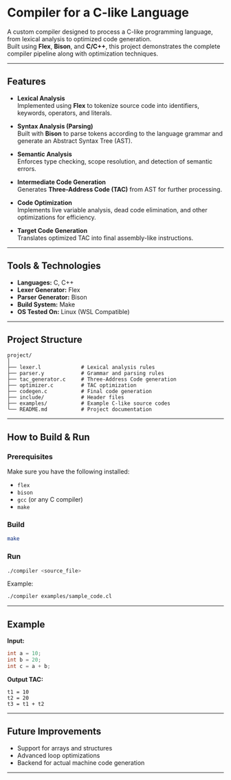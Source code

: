 # Compiler for a C-like Language

A custom compiler designed to process a C-like programming language, from lexical analysis to optimized code generation.  
Built using **Flex**, **Bison**, and **C/C++**, this project demonstrates the complete compiler pipeline along with optimization techniques.

---

## Features

- **Lexical Analysis**  
  Implemented using **Flex** to tokenize source code into identifiers, keywords, operators, and literals.

- **Syntax Analysis (Parsing)**  
  Built with **Bison** to parse tokens according to the language grammar and generate an Abstract Syntax Tree (AST).

- **Semantic Analysis**  
  Enforces type checking, scope resolution, and detection of semantic errors.

- **Intermediate Code Generation**  
  Generates **Three-Address Code (TAC)** from AST for further processing.

- **Code Optimization**  
  Implements live variable analysis, dead code elimination, and other optimizations for efficiency.

- **Target Code Generation**  
  Translates optimized TAC into final assembly-like instructions.

---

## Tools & Technologies

- **Languages:** C, C++
- **Lexer Generator:** Flex
- **Parser Generator:** Bison
- **Build System:** Make
- **OS Tested On:** Linux (WSL Compatible)

---

## Project Structure

```
project/
│
├── lexer.l             # Lexical analysis rules
├── parser.y            # Grammar and parsing rules
├── tac_generator.c     # Three-Address Code generation
├── optimizer.c         # TAC optimization
├── codegen.c           # Final code generation
├── include/            # Header files
├── examples/           # Example C-like source codes
└── README.md           # Project documentation
```

---

## How to Build & Run

### Prerequisites
Make sure you have the following installed:
- `flex`
- `bison`
- `gcc` (or any C compiler)
- `make`

### Build
```bash
make
```

### Run
```bash
./compiler <source_file>
```
Example:
```bash
./compiler examples/sample_code.cl
```

---

## Example

**Input:**
```c
int a = 10;
int b = 20;
int c = a + b;
```

**Output TAC:**
```
t1 = 10
t2 = 20
t3 = t1 + t2
```

---

## Future Improvements
- Support for arrays and structures
- Advanced loop optimizations
- Backend for actual machine code generation

---
